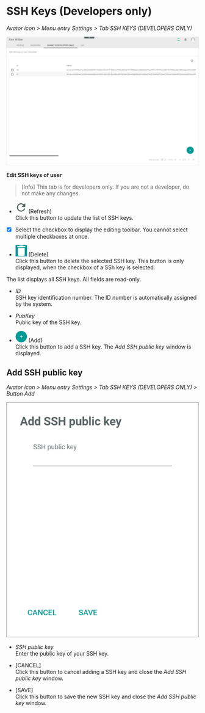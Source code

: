 # SSH Keys (Developers only)

*Avator icon > Menu entry Settings > Tab SSH KEYS (DEVELOPERS ONLY)*

![SSH keys](/Assets/Screenshots/Core1Platform/ProfileSettings/SSHKeys/SSHKeys.png "[SSH keys]")

**Edit SSH keys of user**

> [Info] This tab is for developers only. If you are not a developer, do not make any changes.


- ![Refresh](/Assets/Icons/Refresh01.png "[Refresh]") (Refresh)   
  Click this button to update the list of SSH keys.

- [x]     
  Select the checkbox to display the editing toolbar. You cannot select multiple checkboxes at once.

- ![Delete](/Assets/Icons/Trash03.png "[Delete]") (Delete)      
  Click this button to delete the selected SSH key. This button is only displayed, when the checkbox of a SSh key is selected.       

The list displays all SSH keys. All fields are read-only.

- *ID*   
  SSH key identification number. The ID number is automatically assigned by the system.

- *PubKey*   
  Public key of the SSH key.


- ![Add](/Assets/Icons/Plus01.png "[Add]") (Add)      
  Click this button to add a SSH key. The *Add SSH public key* window is displayed.   


## Add SSH public key

*Avator icon > Menu entry Settings > Tab SSH KEYS (DEVELOPERS ONLY) > Button Add*

![Add SSH public key](/Assets/Screenshots/Core1Platform/ProfileSettings/SSHKeys/AddSSHPublicKey.png "[Add SSH public key]")

- *SSH public key*   
  Enter the public key of your SSH key.

- [CANCEL]   
  Click this button to cancel adding a SSH key and close the *Add SSH public key* window.

- [SAVE]   
  Click this button to save the new SSH key and close the *Add SSH public key* window.
